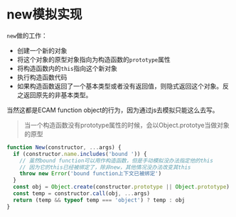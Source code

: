 # new模拟实现
`new`做的工作：
+ 创建一个新的对象
+ 将这个对象的原型对象指向为构造函数的`prototype`属性
+ 将构造函数内的`this`指向这个新对象
+ 执行构造函数代码
+ 如果构造函数返回了一个基本类型或者没有返回值，则隐式返回这个对象。反之返回原先的非基本类型。

当然这都是ECAM function object的行为，因为通过js去模拟只能这么去写。
> 当一个构造函数没有prototype属性的时候，会以Object.prototye当做对象的原型


```js
function New(constructor, ...args) {
  if (constructor.name.includes('bound ')) {
    // 虽然bound function可以用作构造函数，但是手动模拟没办法指定他的this
    // 因为它的this已经被绑定了，除非new，其他情况没办法改变其this
    throw new Error('bound function上下文已被绑定')
  }
  const obj = Object.create(constructor.prototype || Object.prototype)
  const temp = constructor.call(obj, ...args)
  return (temp && typeof temp === 'object') ? temp : obj
}
```
